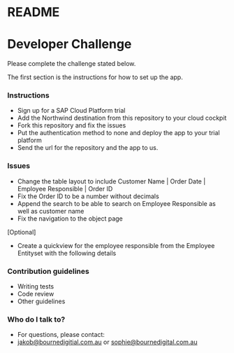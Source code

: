 

# README #
# Developer Challenge #

Please complete the challenge stated below.

The first section is the instructions for how to set up the app.

### Instructions ###

* Sign up for a SAP Cloud Platform trial
* Add the Northwind destination from this repository to your cloud cockpit
* Fork this repository and fix the issues
* Put the authentication method to none and deploy the app to your trial platform
* Send the url for the repository and the app to us.

### Issues ###

* Change the table layout to include Customer Name | Order Date	| Employee Responsible | Order ID
* Fix the Order ID to be a number without decimals
* Append the search to be able to search on Employee Responsible as well as customer name
* Fix the navigation to the object page

[Optional]
* Create a quickview for the employee responsible from the Employee Entityset with the following details

### Contribution guidelines ###

* Writing tests
* Code review
* Other guidelines

### Who do I talk to? ###


* For questions, please contact:
* jakob@bournedigitial.com.au or sophie@bournedigital.com.au

